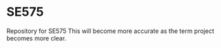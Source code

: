 # SE575
Repository for SE575
This will become more accurate as the term project becomes more clear.
